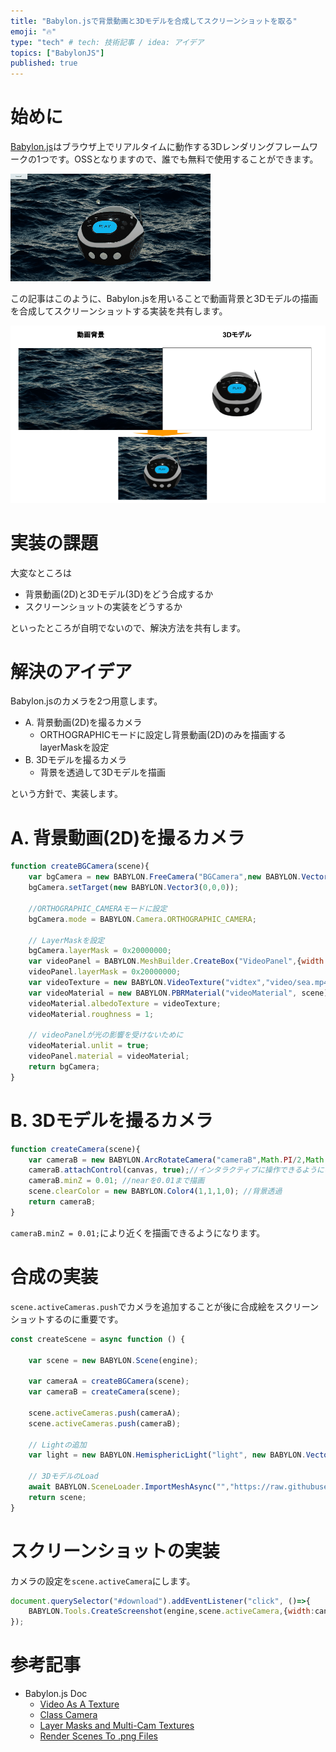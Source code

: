 ```yaml
---
title: "Babylon.jsで背景動画と3Dモデルを合成してスクリーンショットを取る"
emoji: "🔥"
type: "tech" # tech: 技術記事 / idea: アイデア
topics: ["BabylonJS"]
published: true
---
```

# 始めに
[Babylon.js](https://www.babylonjs.com/)はブラウザ上でリアルタイムに動作する3Dレンダリングフレームワークの1つです。OSSとなりますので、誰でも無料で使用することができます。

![](/images/gif/screenshot.gif)

この記事はこのように、Babylon.jsを用いることで動画背景と3Dモデルの描画を合成してスクリーンショットする実装を共有します。

![](/images/babylon/gousei.png)

# 実装の課題

大変なところは

- 背景動画(2D)と3Dモデル(3D)をどう合成するか
- スクリーンショットの実装をどうするか


といったところが自明でないので、解決方法を共有します。

# 解決のアイデア

Babylon.jsのカメラを2つ用意します。

- A. 背景動画(2D)を撮るカメラ
  - ORTHOGRAPHICモードに設定し背景動画(2D)のみを描画するlayerMaskを設定
- B. 3Dモデルを撮るカメラ
  - 背景を透過して3Dモデルを描画

という方針で、実装します。

# A. 背景動画(2D)を撮るカメラ


```js
function createBGCamera(scene){
    var bgCamera = new BABYLON.FreeCamera("BGCamera",new BABYLON.Vector3(0,0,-100),scene);
    bgCamera.setTarget(new BABYLON.Vector3(0,0,0));

    //ORTHOGRAPHIC_CAMERAモードに設定
    bgCamera.mode = BABYLON.Camera.ORTHOGRAPHIC_CAMERA;

    // LayerMaskを設定
    bgCamera.layerMask = 0x20000000;
    var videoPanel = BABYLON.MeshBuilder.CreateBox("VideoPanel",{width:1920,height:1080,depth:0.01},scene);
    videoPanel.layerMask = 0x20000000;
    var videoTexture = new BABYLON.VideoTexture("vidtex","video/sea.mp4", scene);
    var videoMaterial = new BABYLON.PBRMaterial("videoMaterial", scene);
    videoMaterial.albedoTexture = videoTexture;
    videoMaterial.roughness = 1;

    // videoPanelが光の影響を受けないために
    videoMaterial.unlit = true;
    videoPanel.material = videoMaterial;
    return bgCamera;
}
```


# B. 3Dモデルを撮るカメラ

```js
function createCamera(scene){
    var cameraB = new BABYLON.ArcRotateCamera("cameraB",Math.PI/2,Math.PI/2,0.04,new BABYLON.Vector3(0, 0, 0), scene);
    cameraB.attachControl(canvas, true);//インタラクティブに操作できるようになります。
    cameraB.minZ = 0.01; //nearを0.01まで描画
    scene.clearColor = new BABYLON.Color4(1,1,1,0); //背景透過
    return cameraB;
}
```

`cameraB.minZ = 0.01;`により近くを描画できるようになります。

# 合成の実装

`scene.activeCameras.push`でカメラを追加することが後に合成絵をスクリーンショットするのに重要です。
```js
const createScene = async function () {

    var scene = new BABYLON.Scene(engine);

    var cameraA = createBGCamera(scene);
    var cameraB = createCamera(scene);

    scene.activeCameras.push(cameraA);
    scene.activeCameras.push(cameraB);
    
    // Lightの追加
    var light = new BABYLON.HemisphericLight("light", new BABYLON.Vector3(0, 1, 0), scene);

    // 3DモデルのLoad
    await BABYLON.SceneLoader.ImportMeshAsync("","https://raw.githubusercontent.com/KhronosGroup/glTF-Sample-Models/master/2.0/BoomBox/glTF-Binary/", "BoomBox.glb", scene);
    return scene;
}
```

# スクリーンショットの実装

カメラの設定を`scene.activeCamera`にします。
```js
document.querySelector("#download").addEventListener("click", ()=>{
    BABYLON.Tools.CreateScreenshot(engine,scene.activeCamera,{width:canvas.width,height:canvas.height});
});
```


# 参考記事

- Babylon.js Doc
  - [Video As A Texture](https://doc.babylonjs.com/features/featuresDeepDive/materials/using/videoTexture)
  - [Class Camera](https://doc.babylonjs.com/typedoc/classes/BABYLON.Camera#ORTHOGRAPHIC_CAMERA)
  - [Layer Masks and Multi-Cam Textures](https://doc.babylonjs.com/features/featuresDeepDive/cameras/layerMasksAndMultiCam)
  - [Render Scenes To .png Files](https://doc.babylonjs.com/features/featuresDeepDive/scene/renderToPNG)